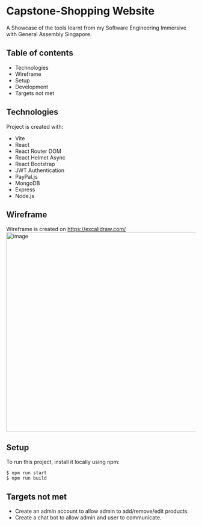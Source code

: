 # Capstone-Shopping Website
A Showcase of the tools learnt from my Software Engineering Immersive with General Assembly Singapore.
## Table of contents
* Technologies
* Wireframe 
* Setup
* Development 
* Targets not met 
	
## Technologies
Project is created with:
* Vite
* React
* React Router DOM
* React Helmet Async
* React Bootstrap
* JWT Authentication
* PayPal.js
* MongoDB
* Express
* Node.js

## Wireframe
Wireframe is created on https://excalidraw.com/
<img width="530" alt="image" src="https://user-images.githubusercontent.com/112377593/214215007-21a88c0c-0213-4923-97b3-2a96e0847ef9.png">	

## Setup
To run this project, install it locally using npm:

```
$ npm run start
$ npm run build
```
## Targets not met 
* Create an admin account to allow admin to add/remove/edit products.
* Create a chat bot to allow admin and user to communicate. 
